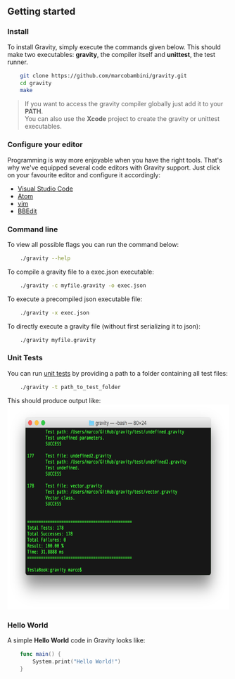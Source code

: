 ## Getting started

### Install
To install Gravity, simply execute the commands given below. This should make two executables: **gravity**, the compiler itself and **unittest**, the test runner.
```bash
	git clone https://github.com/marcobambini/gravity.git
	cd gravity
	make
```

> If you want to access the gravity compiler globally just add it to your **PATH**.  
You can also use the **Xcode** project to create the gravity or unittest executables.

### Configure your editor
Programming is way more enjoyable when you have the right tools. That's why we've equipped several code editors with Gravity support. Just click on your favourite editor and configure it accordingly:
* [Visual Studio Code](https://github.com/Dohxis/vscode-gravity)
* [Atom](https://github.com/Tribex/atom-language-gravity)
* [vim](https://github.com/hallzy/gravity.vim)
* [BBEdit](https://github.com/marcobambini/bbedit-gravity)

### Command line
To view all possible flags you can run the command below:
```bash
	./gravity --help
```

To compile a gravity file to a exec.json executable:
```bash
	./gravity -c myfile.gravity -o exec.json
```

To execute a precompiled json executable file:
```bash
	./gravity -x exec.json
```

To directly execute a gravity file (without first serializing it to json):
```bash
	./gravity myfile.gravity
```
### Unit Tests
You can run [unit tests](unittest.md) by providing a path to a folder containing all test files:
```bash
	./gravity -t path_to_test_folder
```
This should produce output like:
	<img src="assets/images/unittest.png" width="666px" height="466px">

			
### Hello World
A simple <strong>Hello World</strong> code in Gravity looks like:
```swift
	func main() {
		System.print("Hello World!")
	}
```
